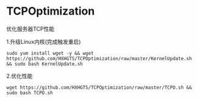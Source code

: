 # TCPOptimization
优化服务器TCP性能

1.升级Linux内核(完成触发重启)
```
sudo yum install wget -y && wget https://github.com/HXHGTS/TCPOptimization/raw/master/KernelUpdate.sh && sudo bash KernelUpdate.sh
```
2.优化性能
```
wget https://github.com/HXHGTS/TCPOptimization/raw/master/TCPO.sh && sudo bash TCPO.sh
```
